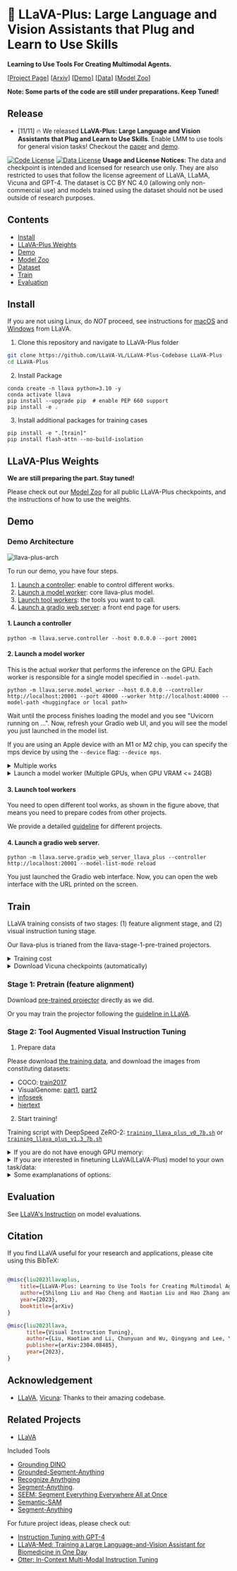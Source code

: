 # 🌋  LLaVA-Plus: Large Language and Vision Assistants that Plug and Learn to Use Skills


**Learning to Use Tools For Creating Multimodal Agents.**

[[Project Page](https://llava-vl.github.io/llava-plus)] [[Arxiv](https://arxiv.org/abs/2311.05437)]  [[Demo](https://llavaplus.ngrok.io/)]  [[Data](https://huggingface.co/datasets/LLaVA-VL/llava-plus-data)] [[Model Zoo]()] 

**Note: Some parts of the code are still under preparations. Keep Tuned!**


## Release
- [11/11] 🔥 We released **LLaVA-Plus: Large Language and Vision Assistants that Plug and Learn to Use Skills**. Enable LMM to use tools for general vision tasks! Checkout the [paper]() and [demo](https://llavaplus.ngrok.io/).


[![Code License](https://img.shields.io/badge/Code%20License-Apache_2.0-green.svg)](https://github.com/tatsu-lab/stanford_alpaca/blob/main/LICENSE)
[![Data License](https://img.shields.io/badge/Data%20License-CC%20By%20NC%204.0-red.svg)](https://github.com/tatsu-lab/stanford_alpaca/blob/main/DATA_LICENSE)
**Usage and License Notices**: The data and checkpoint is intended and licensed for research use only. They are also restricted to uses that follow the license agreement of LLaVA, LLaMA, Vicuna and GPT-4. The dataset is CC BY NC 4.0 (allowing only non-commercial use) and models trained using the dataset should not be used outside of research purposes.


## Contents
- [Install](#install)
- [LLaVA-Plus Weights](#llava-plus-weights)
- [Demo](#Demo)
- [Model Zoo](docs/llava-plus/modelzoo.md)
- [Dataset](docs/llava-plus/dataset.md)
- [Train](#train)
- [Evaluation](#evaluation)

## Install

If you are not using Linux, do *NOT* proceed, see instructions for [macOS](https://github.com/haotian-liu/LLaVA/blob/main/docs/macOS.md) and [Windows](https://github.com/haotian-liu/LLaVA/blob/main/docs/Windows.md) from LLaVA.

1. Clone this repository and navigate to LLaVA-Plus folder
```bash
git clone https://github.com/LLaVA-VL/LLaVA-Plus-Codebase LLaVA-Plus
cd LLaVA-Plus
```

2. Install Package
```Shell
conda create -n llava python=3.10 -y
conda activate llava
pip install --upgrade pip  # enable PEP 660 support
pip install -e .
```

3. Install additional packages for training cases
```
pip install -e ".[train]"
pip install flash-attn --no-build-isolation
```

## LLaVA-Plus Weights

**We are still preparing the part. Stay tuned!**

Please check out our [Model Zoo](https://github.com/haotian-liu/LLaVA/blob/main/docs/MODEL_ZOO.md) for all public LLaVA-Plus checkpoints, and the instructions of how to use the weights.

## Demo

### Demo Architecture

![llava-plus-arch](images/llava-plus-arch.png)


To run our demo, you have four steps.

1. [Launch a controller](#1-Launch-a-controller): enable to control different works.
2. [Launch a model worker](#2-Launch-a-model-worker): core llava-plus model.
3. [Launch tool workers](#3-Launch-tool-workers): the tools you want to call.
4. [Launch a gradio web server](#4-Launch-a-gradio-web-server): a front end page for users.

#### 1. Launch a controller
```Shell
python -m llava.serve.controller --host 0.0.0.0 --port 20001
```



#### 2. Launch a model worker

This is the actual *worker* that performs the inference on the GPU.  Each worker is responsible for a single model specified in `--model-path`.

```Shell
python -m llava.serve.model_worker --host 0.0.0.0 --controller http://localhost:20001 --port 40000 --worker http://localhost:40000 --model-path <huggingface or local path>
```

Wait until the process finishes loading the model and you see "Uvicorn running on ...".  Now, refresh your Gradio web UI, and you will see the model you just launched in the model list.

If you are using an Apple device with an M1 or M2 chip, you can specify the mps device by using the `--device` flag: `--device mps`.

<details>
<summary>Multiple works</summary>
You can launch as many workers as you want, and compare between different model checkpoints in the same Gradio interface. Please keep the `--controller` the same, and modify the `--port` and `--worker` to a different port number for each worker.
```Shell
python -m llava.serve.model_worker --host 0.0.0.0 --controller http://localhost:20001 --port <different from 40000, say 40001> --worker http://localhost:<change accordingly, i.e. 40001> --model-path <ckpt2>
```
</details>


<details>
<summary>Launch a model worker (Multiple GPUs, when GPU VRAM <= 24GB)</summary>

If the VRAM of your GPU is less than 24GB (e.g., RTX 3090, RTX 4090, etc.), you may try running it with multiple GPUs. Our latest code base will automatically try to use multiple GPUs if you have more than one GPU. You can specify which GPUs to use with `CUDA_VISIBLE_DEVICES`. Below is an example of running with the first two GPUs.

```Shell
CUDA_VISIBLE_DEVICES=0,1 python -m llava.serve.model_worker --host 0.0.0.0 --controller http://localhost:20001 --port 40000 --worker http://localhost:40000 --model-path <huggingface or local path>
```
</details>

#### 3. Launch tool workers
You need to open different tool works, as shown in the figure above, that means you need to prepare codes from other projects.

We provide a detailed [guideline](docs/llava-plus/tools.md) for different projects.


#### 4. Launch a gradio web server.
```Shell
python -m llava.serve.gradio_web_server_llava_plus --controller http://localhost:20001 --model-list-mode reload
```
You just launched the Gradio web interface. Now, you can open the web interface with the URL printed on the screen. 



## Train



LLaVA training consists of two stages: (1) feature alignment stage, and  (2) visual instruction tuning stage.

Our llava-plus is trianed from the llava-stage-1-pre-trained projectors.

<details>
<summary>Training cost</summary>
LLaVA-Plus is trained on 4/8 A100 GPUs with 80GB memory. To train on fewer GPUs, you can reduce the `per_device_train_batch_size` and increase the `gradient_accumulation_steps` accordingly. Always keep the global batch size the same: `per_device_train_batch_size` x `gradient_accumulation_steps` x `num_gpus`.
</details>


<details>
<summary>Download Vicuna checkpoints (automatically)</summary>

Our base model Vicuna v1.5, which is an instruction-tuned chatbot, will be downloaded automatically when you run our provided training scripts. No action is needed.
</details>

### Stage 1: Pretrain (feature alignment)

Download [pre-trained projector](https://github.com/haotian-liu/LLaVA/blob/main/docs/MODEL_ZOO.md#projector-weights) directly as we did.

Or you may train the projector following the [guideline in LLaVA](https://github.com/haotian-liu/LLaVA/tree/main#pretrain-feature-alignment).



### Stage 2: Tool Augmented Visual Instruction Tuning

1. Prepare data

Please download [the training data](https://huggingface.co/datasets/LLaVA-VL/llava-plus-data), and download the images from constituting datasets:

- COCO: [train2017](http://images.cocodataset.org/zips/train2017.zip)
- VisualGenome: [part1](https://cs.stanford.edu/people/rak248/VG_100K_2/images.zip), [part2](https://cs.stanford.edu/people/rak248/VG_100K_2/images2.zip)
- [infoseek](https://open-vision-language.github.io/infoseek/)
- [hiertext](https://github.com/google-research-datasets/hiertext)

2. Start training!

Training script with DeepSpeed ZeRO-2: [`training_llava_plus_v0_7b.sh`](scripts/llava_plus/training_llava_plus_v0_7b.sh) or [`training_llava_plus_v1.3_7b.sh`](scripts/llava_plus/training_llava_plus_v1.3_7b.sh)



<details>
<summary>If you are do not have enough GPU memory:</summary>
- Use LoRA. See LLaVA repo for more details.
- Replace `zero2.json` with `zero3.json` or `zero3_offload.json`.
</details>

<details>
<summary>If you are interested in finetuning LLaVA(LLaVA-Plus) model to your own task/data:</summary>
please check out [`Finetune_Custom_Data.md`](https://github.com/haotian-liu/LLaVA/blob/main/docs/Finetune_Custom_Data.md)。
</details>
<details>
<summary>Some examplanations of options:</summary>

- `--data_path path/to/llava-150k-tool-aug.json,path/to/llava-plus-v1-117k-tool-merge.json`: You may pass multiple data files with `,` seperated.
- `--image_folder /path/to/coco/train2017/,/path/to/hiertext/train,/path/to/infoseek/infoseek_images,/path/to/instruct-pix2pix/clip-filtered-dataset,/path/to/goldg/vg_mdetr/images`: You may pass multiple image folders with `,` seperated. Note that it may cause problems if multiple folders have images with the same name.
- `--mm_projector_type mlp2x_gelu`: the two-layer MLP vision-language connector.
- `--vision_tower openai/clip-vit-large-patch14-336`: CLIP ViT-L/14 336px.
- `--image_aspect_ratio pad`: this pads the non-square images to square, instead of cropping them; it slightly reduces hallucination.
- `--group_by_modality_length True`: this should only be used when your instruction tuning dataset contains both language (e.g. ShareGPT) and multimodal (e.g. LLaVA-Instruct). It makes the training sampler only sample a single modality (either image or language) during training, which we observe to speed up training by ~25%, and does not affect the final outcome.
</details>

## Evaluation

See [LLaVA's Instruction](https://github.com/haotian-liu/LLaVA/tree/main#evaluation) on model evaluations.

## Citation

If you find LLaVA useful for your research and applications, please cite using this BibTeX:
```bibtex

@misc{liu2023llavaplus,
    title={LLaVA-Plus: Learning to Use Tools for Creating Multimodal Agents},
    author={Shilong Liu and Hao Cheng and Haotian Liu and Hao Zhang and Feng Li and Tianhe Ren and Xueyan Zou and Jianwei Yang and Hang Su and Jun Zhu and Lei Zhang and Jianfeng Gao and Chunyuan Li},
    year={2023},
    booktitle={arXiv}
}

@misc{liu2023llava,
      title={Visual Instruction Tuning}, 
      author={Liu, Haotian and Li, Chunyuan and Wu, Qingyang and Lee, Yong Jae},
      publisher={arXiv:2304.08485},
      year={2023},
}
```

## Acknowledgement

- [LLaVA](https://github.com/haotian-liu/LLaVA), [Vicuna](https://github.com/lm-sys/FastChat): Thanks to their amazing codebase.


## Related Projects
- [LLaVA](https://llava-vl.github.io/)

Included Tools
- [Grounding DINO](https://github.com/IDEA-Research/GroundingDINO)
- [Grounded-Segment-Anything](https://github.com/IDEA-Research/Grounded-Segment-Anything)
- [Recognize Anythging](https://github.com/xinyu1205/recognize-anything)
- [Segment-Anything](https://github.com/facebookresearch/segment-anything).
- [SEEM: Segment Everything Everywhere All at Once](https://github.com/UX-Decoder/Segment-Everything-Everywhere-All-At-Once)
- [Semantic-SAM](https://github.com/UX-Decoder/Semantic-SAM)
- [Segment-Anything](https://github.com/facebookresearch/segment-anything)


For future project ideas, please check out:
- [Instruction Tuning with GPT-4](https://github.com/Instruction-Tuning-with-GPT-4/GPT-4-LLM)
- [LLaVA-Med: Training a Large Language-and-Vision Assistant for Biomedicine in One Day](https://github.com/microsoft/LLaVA-Med)
- [Otter: In-Context Multi-Modal Instruction Tuning](https://github.com/Luodian/Otter)
